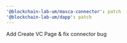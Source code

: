 ```yaml
---
'@blockchain-lab-um/masca-connector': patch
'@blockchain-lab-um/dapp': patch
---
```


Add Create VC Page & fix connector bug
